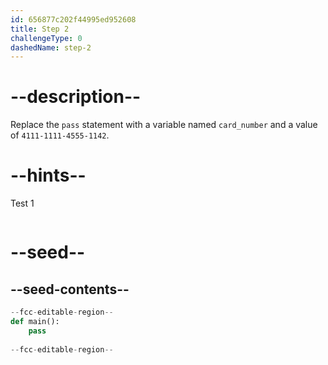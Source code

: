 ```yaml
---
id: 656877c202f44995ed952608
title: Step 2
challengeType: 0
dashedName: step-2
---
```


# --description--

Replace the `pass` statement with a variable named `card_number` and a value of `4111-1111-4555-1142`.

# --hints--

Test 1

```js

```

# --seed--

## --seed-contents--

```py
--fcc-editable-region--
def main():
    pass
  
--fcc-editable-region--
```
